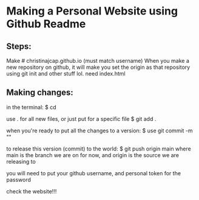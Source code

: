 # Making a Personal Website using Github Readme

## Steps:
Make # christinajcap.github.io (must match username)
When you make a new repository on github, it will make you set the origin as that repository using git init and other stuff lol.
need index.html


## Making changes:
in the terminal:
$ cd <directory to local files>

use . for all new files, or just put <filename> for a specific file
$ git add . 

when you're ready to put all the changes to a version:
$ use git commit -m "<name of commit- anything>"

to release this version (commit) to the world:
$ git push origin main
where main is the branch we are on for now, and origin is the source we are releasing to

you will need to put your github username, and personal token for the password

check the website!!!